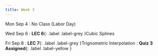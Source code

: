 ```yaml
---
title: Week 3
---
```


Mon Sep 4
: No Class (Labor Day)

Wed Sep 6
: **LEC 6**{: .label .label-grey }Cubic Splines

Fri Sep 8
: **LEC 7**{: .label .label-grey }Trignometric Interpolation
: **Quiz 3 Assigned**{: .label .label-yellow }
